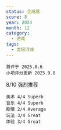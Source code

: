 ```yaml
---
status: 全成就
score: 8
year: 2024
month: 12
category:
  - 游戏
tags:
  - 类银河城
---
```

	首评于 2025.8.6
	小项评分更新 2025.9.8

8/10 强烈推荐

```
美术 4/4 Superb
音乐 4/4 Superb
剧情 2/4 Average
玩法 3/4 Great
体验 3/4 Great
```

